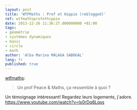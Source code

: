 ```yaml
---
layout: post
title: 'WTFMaths : Prof et Hippie (reblogged)'
ref: wtfmathsprofethippie
date: 2013-12-26 11:36:27.000000000 +01:00
tags:
- géométrie
- systèmes dynamiques
- basic
- circle
- math
author: 'Alba Marina MÁLAGA SABOGAL'
lang: fr
published: true
---
```


[wtfmaths](http://wtfmaths.com/post/70177960269/un-prof-peace-maths-ca-ressemble-a-quoi):

> Un prof Peace & Maths, ça ressemble à quoi ?

Un témoignage intéressant! Regardez leurs logements, j'adore.  
<https://www.youtube.com/watch?v=Is0rDq8Lqss>
